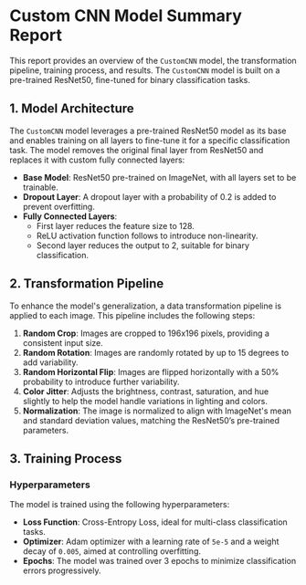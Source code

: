 # Custom CNN Model Summary Report

This report provides an overview of the `CustomCNN` model, the transformation pipeline, training process, and results. The `CustomCNN` model is built on a pre-trained ResNet50, fine-tuned for binary classification tasks.

## 1. Model Architecture

The `CustomCNN` model leverages a pre-trained ResNet50 model as its base and enables training on all layers to fine-tune it for a specific classification task. The model removes the original final layer from ResNet50 and replaces it with custom fully connected layers:

- **Base Model**: ResNet50 pre-trained on ImageNet, with all layers set to be trainable.
- **Dropout Layer**: A dropout layer with a probability of 0.2 is added to prevent overfitting.
- **Fully Connected Layers**:
  - First layer reduces the feature size to 128.
  - ReLU activation function follows to introduce non-linearity.
  - Second layer reduces the output to 2, suitable for binary classification.

## 2. Transformation Pipeline

To enhance the model's generalization, a data transformation pipeline is applied to each image. This pipeline includes the following steps:

1. **Random Crop**: Images are cropped to 196x196 pixels, providing a consistent input size.
2. **Random Rotation**: Images are randomly rotated by up to 15 degrees to add variability.
3. **Random Horizontal Flip**: Images are flipped horizontally with a 50% probability to introduce further variability.
4. **Color Jitter**: Adjusts the brightness, contrast, saturation, and hue slightly to help the model handle variations in lighting and colors.
5. **Normalization**: The image is normalized to align with ImageNet's mean and standard deviation values, matching the ResNet50’s pre-trained parameters.


## 3. Training Process

### Hyperparameters

The model is trained using the following hyperparameters:

- **Loss Function**: Cross-Entropy Loss, ideal for multi-class classification tasks.
- **Optimizer**: Adam optimizer with a learning rate of `5e-5` and a weight decay of `0.005`, aimed at controlling overfitting.
- **Epochs**: The model was trained over 3 epochs to minimize classification errors progressively.
